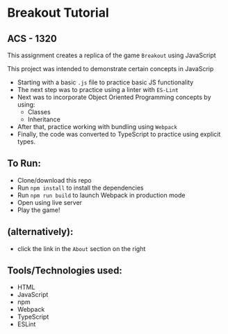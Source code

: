 # Breakout Tutorial
## ACS - 1320

This assignment creates a replica of the game `Breakout` using JavaScript

This project was intended to demonstrate certain concepts in JavaScrip
- Starting with a basic `.js` file to practice basic JS functionality
- The next step was to practice using a linter with `ES-Lint`
- Next was to incorporate Object Oriented Programming concepts by using:
  - Classes
  - Inheritance
- After that, practice working with bundling using `Webpack`
- Finally, the code was converted to TypeScript to practice using explicit types.

## To Run:
- Clone/download this repo
- Run `npm install` to install the dependencies
- Run `npm run build` to launch Webpack in production mode
- Open using live server
- Play the game!

## (alternatively):
- click the link in the `About` section on the right

## Tools/Technologies used:
- HTML
- JavaScript
- npm
- Webpack
- TypeScript
- ESLint
